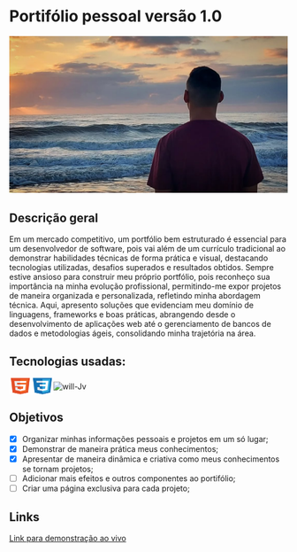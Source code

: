 # Portifólio pessoal versão 1.0
![Fundo banner](/assets/img/eu1.jpg)
## Descrição geral
Em um mercado competitivo, um portfólio bem estruturado é essencial para um desenvolvedor de software, pois vai além de um currículo tradicional ao demonstrar habilidades técnicas de forma prática e visual, destacando tecnologias utilizadas, desafios superados e resultados obtidos. Sempre estive ansioso para construir meu próprio portfólio, pois reconheço sua importância na minha evolução profissional, permitindo-me expor projetos de maneira organizada e personalizada, refletindo minha abordagem técnica. Aqui, apresento soluções que evidenciam meu domínio de linguagens, frameworks e boas práticas, abrangendo desde o desenvolvimento de aplicações web até o gerenciamento de bancos de dados e metodologias ágeis, consolidando minha trajetória na área.

## Tecnologias usadas:

<img display="inline" align="center" alt="will-HTML" height="30" width="40" src="https://raw.githubusercontent.com/devicons/devicon/master/icons/html5/html5-original.svg"><img display="inline" align="center" alt="will-CSS" height="30" width="40" src="https://raw.githubusercontent.com/devicons/devicon/master/icons/css3/css3-original.svg"><img  display="inline" align="center" alt="will-Jv" height="30" width="40" src="https://cdn.jsdelivr.net/gh/devicons/devicon@latest/icons/javascript/javascript-original.svg"/>

## Objetivos

- [x] Organizar minhas informações pessoais e projetos em um só lugar;
- [x] Demonstrar de maneira prática meus conhecimentos;
- [x] Apresentar de maneira dinâmica e criativa como meus conhecimentos se tornam projetos;
- [ ] Adicionar mais efeitos e outros componentes ao portifólio;
- [ ] Criar uma página exclusiva para cada projeto;

## Links

[Link para demonstração ao vivo](https://willruty.github.io/Portifolio/)

